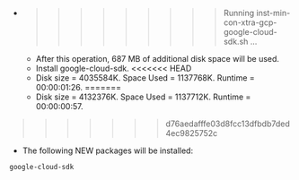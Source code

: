 * >>>>>>>>> Running inst-min-con-xtra-gcp-google-cloud-sdk.sh ...
  * After this operation, 687 MB of additional disk space will be used.
  * Install google-cloud-sdk.
<<<<<<< HEAD
  * Disk size = 4035584K. Space Used = 1137768K. Runtime = 00:00:01:26.
=======
  * Disk size = 4132376K. Space Used = 1137712K. Runtime = 00:00:00:57.
>>>>>>> d76aedafffe03d8fcc13dfbdb7ded4ec9825752c
  * The following NEW packages will be installed:
  ```bash
google-cloud-sdk
  ```
